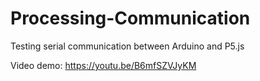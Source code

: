 # Processing-Communication
Testing serial communication between Arduino and P5.js

Video demo: https://youtu.be/B6mfSZVJyKM
